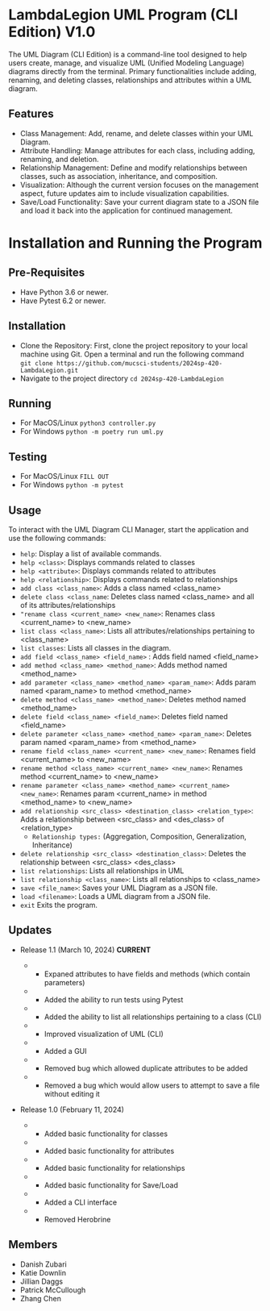# LambdaLegion UML Program (CLI Edition) V1.0
The UML Diagram (CLI Edition) is a command-line tool
designed to help users create, manage, and visualize
UML (Unified Modeling Language) diagrams directly from the terminal.
Primary functionalities include adding, renaming,
and deleting classes, relationships and attributes 
within a UML diagram.

## Features
* Class Management: Add, rename, and delete classes within your UML Diagram.
* Attribute Handling: Manage attributes for each class, including adding, renaming, and deletion.
* Relationship Management: Define and modify relationships between classes, such as association, inheritance, and composition.
* Visualization: Although the current version focuses on the management aspect, future updates aim to include visualization capabilities.
* Save/Load Functionality: Save your current diagram state to a JSON file and load it back into the application for continued management.

# Installation and Running the Program

## Pre-Requisites
* Have Python 3.6 or newer.
* Have Pytest 6.2 or newer. 
## Installation
* Clone the Repository: First, clone the project repository to your local machine using Git. Open a terminal and run the following command<br> `git clone https://github.com/mucsci-students/2024sp-420-LambdaLegion.git`
* Navigate to the project directory `cd 2024sp-420-LambdaLegion`
## Running
* For MacOS/Linux `python3 controller.py`
* For Windows `python -m poetry run uml.py`
## Testing
* For MacOS/Linux `FILL OUT`
* For Windows `python -m pytest`

## Usage
To interact with the UML Diagram CLI Manager, start the application and use the following commands:
* `help`: Display a list of available commands. 
* `help <class>`: Displays commands related to classes
* `help <attribute>`: Displays commands related to attributes
* `help <relationship>`: Displays commands related to relationships
* `add class <class_name>`: Adds a class named <class_name>
* `delete class <class_name`: Deletes class named <class_name> and all of its attributes/relationships
* `"rename class <current_name> <new_name>`: Renames class <current_name> to <new_name>
* `list class <class_name>`: Lists all attributes/relationships pertaining to <class_name>
* `list classes`: Lists all classes in the diagram.
* `add field <class_name> <field_name>` : Adds field named <field_name> 
* `add method <class_name> <method_name>`: Adds method named <method_name>  
* `add parameter <class_name> <method_name> <param_name>`: Adds param named <param_name> to method <method_name>            
* `delete method <class_name> <method_name>`: Deletes method named <method_name>
* `delete field <class_name> <field_name>`: Deletes field named <field_name>
* `delete parameter <class_name> <method_name> <param_name>`: Deletes param named <param_name> from <method_name>
* `rename field <class_name> <current_name> <new_name>`: Renames field <current_name> to <new_name>
* `rename method <class_name> <current_name> <new_name>`: Renames method <current_name> to <new_name>
* `rename parameter <class_name> <method_name> <current_name> <new_name>`: Renames param <current_name> in method <method_name> to <new_name>
* `add relationship <src_class> <destination_class> <relation_type>`: Adds a relationship between <src_class> and <des_class> of <relation_type> 
  * `Relationship types:` (Aggregation, Composition, Generalization, Inheritance)
* `delete relationship <src_class> <destination_class>`: Deletes the relationship between <src_class> <des_class>
* `list relationships`: Lists all relationships in UML
* `list relationship <class_name>`: Lists all relationships to <class_name>
* `save <file_name>`: Saves your UML Diagram as a JSON file.
* `load <filename>`: Loads a UML diagram from a JSON file.
* `exit` Exits the program.

## Updates
* Release 1.1 (March 10, 2024) **CURRENT**
  * + Expaned attributes to have fields and methods (which contain parameters)
  * + Added the ability to run tests using Pytest
  * + Added the ability to list all relationships pertaining to a class (CLI)
  * + Improved visualization of UML (CLI)
  * + Added a GUI
  * - Removed bug which allowed duplicate attributes to be added 
  * - Removed a bug which would allow users to attempt to save a file without editing it

* Release 1.0 (February 11, 2024) 
  * + Added basic functionality for classes
  * + Added basic functionality for attributes
  * + Added basic functionality for relationships
  * + Added basic functionality for Save/Load
  * + Added a CLI interface
  * - Removed Herobrine

## Members
* Danish Zubari 
* Katie Downlin
* Jillian Daggs
* Patrick McCullough
* Zhang Chen
